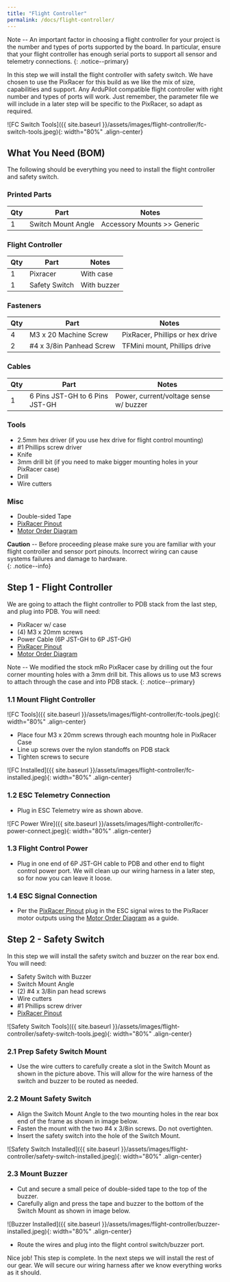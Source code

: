 ```yaml
---
title: "Flight Controller"
permalink: /docs/flight-controller/
---
```

Note -- An important factor in choosing a flight controller for your project is the number and types of ports supported by the board.  In particular, ensure that your flight controller has enough serial ports to support all sensor and telemetry connections. 
{: .notice--primary}

In this step we will install the flight controller with safety switch.  We have chosen to use the PixRacer for this build as we like the mix of size, capabilities and support.  Any ArduPilot compatible flight controller with right number and types of ports will work.  Just remember, the parameter file we will include in a later step will be specific to the PixRacer, so adapt as required.

![FC Switch Tools]({{ site.baseurl }}/assets/images/flight-controller/fc-switch-tools.jpeg){: width="80%" .align-center}

## What You Need (BOM)
The following should be everything you need to install the flight controller and safety switch.  

### Printed Parts

Qty | Part | Notes 
---|---|---
1 | Switch Mount Angle | Accessory Mounts >> Generic

### Flight Controller

Qty | Part | Notes 
---|---|---
1 | Pixracer | With case
1 | Safety Switch | With buzzer

### Fasteners

Qty | Part | Notes 
---|---|---
4 | M3 x 20 Machine Screw | PixRacer, Phillips or hex drive
2 | #4 x 3/8in Panhead Screw | TFMini mount, Phillips drive  

### Cables

Qty | Part | Notes 
---|---|---
1 | 6 Pins JST-GH to 6 Pins JST-GH | Power, current/voltage sense w/ buzzer

### Tools
- 2.5mm hex driver (if you use hex drive for flight control mounting)
- #1 Phillips screw driver
- Knife
- 3mm drill bit (if you need to make bigger mounting holes in your PixRacer case)
- Drill 
- Wire cutters

### Misc
- Double-sided Tape
- [PixRacer Pinout](https://docs.px4.io/v1.9.0/en/flight_controller/pixracer.html)
- [Motor Order Diagram](https://ardupilot.org/copter/docs/connect-escs-and-motors.html#motor-order-diagrams)

**Caution** -- Before proceeding please make sure you are familiar with your flight controller and sensor port pinouts.  Incorrect wiring can cause systems failures and damage to hardware.  
{: .notice--info}

## Step 1 - Flight Controller

We are going to attach the flight controller to PDB stack from the last step, and plug into PDB.  You will need:

- PixRacer w/ case
- (4) M3 x 20mm screws
- Power Cable (6P JST-GH to 6P JST-GH) 
- [PixRacer Pinout](https://docs.px4.io/v1.9.0/en/flight_controller/pixracer.html)
- [Motor Order Diagram](https://ardupilot.org/copter/docs/connect-escs-and-motors.html#motor-order-diagrams)

Note -- We modified the stock mRo PixRacer case by drilling out the four corner mounting holes with a 3mm drill bit.  This allows us to use M3 screws to attach through the case and into PDB stack.
{: .notice--primary}

### 1.1 Mount Flight Controller
![FC Tools]({{ site.baseurl }}/assets/images/flight-controller/fc-tools.jpeg){: width="80%" .align-center}

- Place four M3 x 20mm screws through each mountng hole in PixRacer Case
- Line up screws over the nylon standoffs on PDB stack
- Tighten screws to secure

![FC Installed]({{ site.baseurl }}/assets/images/flight-controller/fc-installed.jpeg){: width="80%" .align-center}

### 1.2 ESC Telemetry Connection
- Plug in ESC Telemetry wire as shown above.

![FC Power Wire]({{ site.baseurl }}/assets/images/flight-controller/fc-power-connect.jpeg){: width="80%" .align-center}

### 1.3 Flight Control Power
- Plug in one end of 6P JST-GH cable to PDB and other end to flight control power port.  We will clean up our wiring harness in a later step, so for now you can leave it loose.

### 1.4 ESC Signal Connection
- Per the [PixRacer Pinout](https://docs.px4.io/v1.9.0/en/flight_controller/pixracer.html) plug in the ESC signal wires to the PixRacer motor outputs using the [Motor Order Diagram](https://ardupilot.org/copter/docs/connect-escs-and-motors.html#motor-order-diagrams) as a guide.

## Step 2 - Safety Switch

In this step we will install the safety switch and buzzer on the rear box end.  You will need:

- Safety Switch with Buzzer
- Switch Mount Angle
- (2) #4 x 3/8in pan head screws
- Wire cutters
- #1 Phillips screw driver
- [PixRacer Pinout](https://ardupilot.org/copter/docs/common-pixracer-overview.html#connector-pin-assignments)

![Safety Switch Tools]({{ site.baseurl }}/assets/images/flight-controller/safety-switch-tools.jpeg){: width="80%" .align-center}

### 2.1 Prep Safety Switch Mount 

- Use the wire cutters to carefully create a slot in the Switch Mount as shown in the picture above.  This will allow for the wire harness of the switch and buzzer to be routed as needed.

### 2.2 Mount Safety Switch

- Align the Switch Mount Angle to the two mounting holes in the rear box end of the frame as shown in image below.
- Fasten the mount with the two #4 x 3/8in screws.  Do not overtighten.
- Insert the safety switch into the hole of the Switch Mount.

![Safety Switch Installed]({{ site.baseurl }}/assets/images/flight-controller/safety-switch-installed.jpeg){: width="80%" .align-center}

### 2.3 Mount Buzzer

- Cut and secure a small peice of double-sided tape to the top of the buzzer.
- Carefully align and press the tape and buzzer to the bottom of the Switch Mount as shown in image below.

![Buzzer Installed]({{ site.baseurl }}/assets/images/flight-controller/buzzer-installed.jpeg){: width="80%" .align-center}

- Route the wires and plug into the flight control switch/buzzer port.

Nice job!  This step is complete.  In the next steps we will install the rest of our gear.  We will secure our wiring harness after we know everything works as it should.


